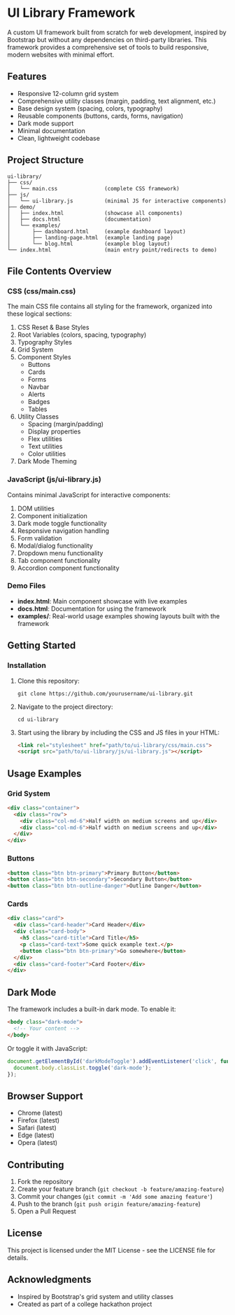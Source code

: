 # UI Library Framework

A custom UI framework built from scratch for web development, inspired by Bootstrap but without any dependencies on third-party libraries. This framework provides a comprehensive set of tools to build responsive, modern websites with minimal effort.

## Features

- Responsive 12-column grid system
- Comprehensive utility classes (margin, padding, text alignment, etc.)
- Base design system (spacing, colors, typography)
- Reusable components (buttons, cards, forms, navigation)
- Dark mode support
- Minimal documentation
- Clean, lightweight codebase

## Project Structure

```
ui-library/
├── css/
│   └── main.css               (complete CSS framework)
├── js/
│   └── ui-library.js          (minimal JS for interactive components)
├── demo/
│   ├── index.html             (showcase all components)
│   ├── docs.html              (documentation)
│   └── examples/
│       ├── dashboard.html     (example dashboard layout)
│       ├── landing-page.html  (example landing page)
│       └── blog.html          (example blog layout)
└── index.html                 (main entry point/redirects to demo)
```

## File Contents Overview

### CSS (css/main.css)
The main CSS file contains all styling for the framework, organized into these logical sections:
1. CSS Reset & Base Styles
2. Root Variables (colors, spacing, typography)
3. Typography Styles
4. Grid System
5. Component Styles
   - Buttons
   - Cards
   - Forms
   - Navbar
   - Alerts
   - Badges
   - Tables
6. Utility Classes
   - Spacing (margin/padding)
   - Display properties
   - Flex utilities
   - Text utilities
   - Color utilities
7. Dark Mode Theming

### JavaScript (js/ui-library.js)
Contains minimal JavaScript for interactive components:
1. DOM utilities
2. Component initialization
3. Dark mode toggle functionality
4. Responsive navigation handling
5. Form validation
6. Modal/dialog functionality
7. Dropdown menu functionality
8. Tab component functionality
9. Accordion component functionality

### Demo Files
- **index.html**: Main component showcase with live examples
- **docs.html**: Documentation for using the framework
- **examples/**: Real-world usage examples showing layouts built with the framework

## Getting Started

### Installation

1. Clone this repository:
   ```
   git clone https://github.com/yourusername/ui-library.git
   ```

2. Navigate to the project directory:
   ```
   cd ui-library
   ```

3. Start using the library by including the CSS and JS files in your HTML:
   ```html
   <link rel="stylesheet" href="path/to/ui-library/css/main.css">
   <script src="path/to/ui-library/js/ui-library.js"></script>
   ```

## Usage Examples

### Grid System

```html
<div class="container">
  <div class="row">
    <div class="col-md-6">Half width on medium screens and up</div>
    <div class="col-md-6">Half width on medium screens and up</div>
  </div>
</div>
```

### Buttons

```html
<button class="btn btn-primary">Primary Button</button>
<button class="btn btn-secondary">Secondary Button</button>
<button class="btn btn-outline-danger">Outline Danger</button>
```

### Cards

```html
<div class="card">
  <div class="card-header">Card Header</div>
  <div class="card-body">
    <h5 class="card-title">Card Title</h5>
    <p class="card-text">Some quick example text.</p>
    <button class="btn btn-primary">Go somewhere</button>
  </div>
  <div class="card-footer">Card Footer</div>
</div>
```

## Dark Mode

The framework includes a built-in dark mode. To enable it:

```html
<body class="dark-mode">
  <!-- Your content -->
</body>
```

Or toggle it with JavaScript:

```javascript
document.getElementById('darkModeToggle').addEventListener('click', function() {
  document.body.classList.toggle('dark-mode');
});
```

## Browser Support

- Chrome (latest)
- Firefox (latest)
- Safari (latest)
- Edge (latest)
- Opera (latest)

## Contributing

1. Fork the repository
2. Create your feature branch (`git checkout -b feature/amazing-feature`)
3. Commit your changes (`git commit -m 'Add some amazing feature'`)
4. Push to the branch (`git push origin feature/amazing-feature`)
5. Open a Pull Request

## License

This project is licensed under the MIT License - see the LICENSE file for details.

## Acknowledgments

- Inspired by Bootstrap's grid system and utility classes
- Created as part of a college hackathon project
